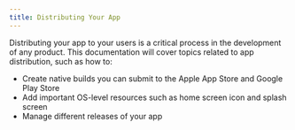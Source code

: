 ```yaml
---
title: Distributing Your App
---
```


Distributing your app to your users is a critical process in the development of any product. This documentation will cover topics related to app distribution, such as how to:

- Create native builds you can submit to the Apple App Store and Google Play Store
- Add important OS-level resources such as home screen icon and splash screen
- Manage different releases of your app
